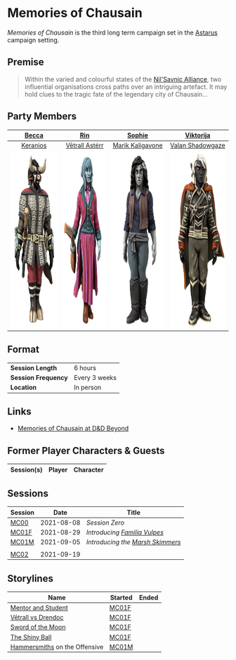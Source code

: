 # Memories of Chausain

*Memories of Chausain* is the third long term campaign set in the [Astarus](../planes/astarus.md) campaign setting.

## Premise

> Within the varied and colourful states of the [Nil'Savnic Alliance](../civilisations/nilsavnic-alliance/nilsavnic-alliance.md), two influential organisations cross paths over an intriguing artefact. It may hold clues to the tragic fate of the legendary city of Chausain...

## Party Members

| [Becca](../players/becca.md) | [Rin](../players/rin.md) | [Sophie](../players/sophie.md) | [Viktorija](../players/viktorija.md) |
|:---:|:---:|:---:|:---:|
| [Keranios](../characters/keranios.md) | [Vētrall Astérr](../characters/vetrall-asterr.md) | [Marik Kaligavone](../characters/marik-kaligavone.md) | [Valan Shadowgaze](../characters/valan-shadowgaze.md) |
| <img src="https://raw.githubusercontent.com/jesskelsall/astarus-images/main/characters/portraits/8c075a85ed942631.png" height="400" /> | <img src="https://raw.githubusercontent.com/jesskelsall/astarus-images/main/characters/portraits/47336984c5f7be18.png" height="400" /> | <img src="https://raw.githubusercontent.com/jesskelsall/astarus-images/main/characters/portraits/5e34f2c0018c62f8.png" height="400" /> | <img src="https://raw.githubusercontent.com/jesskelsall/astarus-images/main/characters/portraits/cf0352e2558c24f5.png" height="400" /> |

## Format

|||
|---|---|
| **Session Length** | 6 hours |
| **Session Frequency** | Every 3 weeks |
| **Location** | In person |

## Links

- [Memories of Chausain at D&D Beyond](https://www.dndbeyond.com/campaigns/2152496)

## Former Player Characters & Guests

| Session(s) | Player | Character |
| --- | --- | --- |

## Sessions

| Session | Date | Title |
|---| --- | --- |
| [MC00](../sessions/completed/MC00.md) | 2021-08-08 | *Session Zero* |
| [MC01F](../sessions/completed/MC01F.md) | 2021-08-29 | *Introducing [Familia Vulpes](../organisations/familia-vulpes.md)* |
| [MC01M](../sessions/MC01M.md) | 2021-09-05 | *Introducing the [Marsh Skimmers](../organisations/marsh-skimmers.md)* |
||
| [MC02](../sessions/upcoming/MC02.md) | 2021-09-19 | |

## Storylines

| Name | Started | Ended |
| --- | --- | --- |
| [Mentor and Student](../storylines/mentor-and-student.md) | [MC01F](../sessions/completed/MC01F.md) | |
| [Vētrall vs Drendoc](../storylines/vetrall-vs-drendoc.md) | [MC01F](../sessions/completed/MC01F.md) |
| [Sword of the Moon](../storylines/sword-of-the-moon.md) | [MC01F](../sessions/completed/MC01F.md) | |
| [The Shiny Ball](../storylines/the-shiny-ball.md) | [MC01F](../sessions/completed/MC01F.md) | |
| [Hammersmiths](../organisations/hammersmiths.md) on the Offensive | [MC01M](../sessions/MC01M.md) | |
